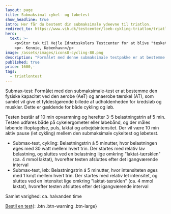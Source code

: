```yaml
---
layout: page
title: Submaksimal cykel- og løbetest
show_headline: true
intro: Her får du bestemt din submaksimale ydeevne til triatlon.
redirect_to: https://www.vih.dk/testcenter/loeb-cykling-triatlon/triatlon/
hero:
  text: >-
    <p>Stor tak til Vejle Idrætsskolers Testcenter for at blive "tæsket" igennem på løbebåndet. Det kan varmt anbefales!</p>
    <p>- Kennie, København</p>
image: /assets/images/icons8-cycling-80.png
description: "Formålet med denne submaksimale testpakke er at bestemme den fysiske kapacitet ved den aerobe (AeT) og anaerobe tærskel (AT), som samlet vil give et fyldestgørende billede af udholdenheden for kredsløb og muskler ved både cykling og løb. Der måles løbende iltoptagelse, CO2-udveksling, puls, laktat, arbejdsintensitet og bevægelsesøkonomi. Ud fra dette identificeres træningszoner, der kan bruges i den efterfølgende træningsperiode."
published: true
price: 1600,-
tags:
  - triatlontest
---
```


Submax-test: Formålet med den submaksimale-test er at bestemme den fysiske kapacitet ved den aerobe (AeT) og anaerobe tærskel (AT), som samlet vil give et fyldestgørende billede af udholdenheden for kredsløb og muskler. Dette er gældende for både cykling og løb.

Testen består af 10 min opvarmning og herefter 3-5 belastningstrin af 5 min. Testen udføres både på cykelergometer eller løbebånd, og der måles løbende iltoptagelse, puls, laktat og arbejdsintensitet. Der vil være 10 min aktiv pause (let cykling) mellem den submaksimale cykeltest og løbetest.

- Submax-test, cykling: Belastningstrin á 5 minutter, hvor belastningen øges med 30 watt mellem hvert trin. Der startes med relativ lav belastning, og sluttes ved en belastning lige omkring "laktat-tærsklen" (ca. 4 mmol laktat), hvorefter testen afsluttes efter det igangværende interval
- Submax-test, løb: Belastningstrin á 5 minutter, hvor intensiteten øges med 1 km/t mellem hvert trin. Der startes med relativ let intensitet, og sluttes ved en intensitet lige omkring "laktat-tærsklen" (ca. 4 mmol laktat), hvorefter testen afsluttes efter det igangværende interval

Samlet varighed: ca. halvanden time

[Bestil en test](/kontakt){: .btn .btn-warning .btn-large}
